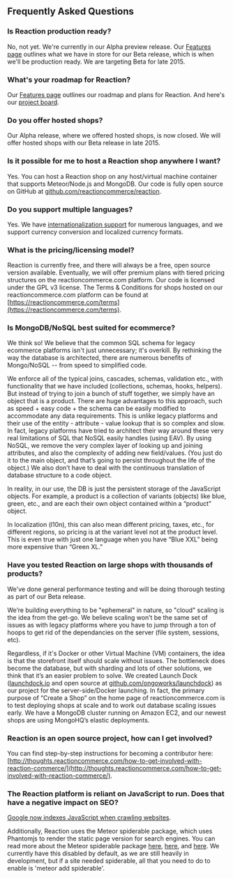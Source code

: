 ## Frequently Asked Questions

### Is Reaction production ready?

No, not yet. We're currently in our Alpha preview release. Our [Features page](https://reactioncommerce.com/features) outlines what we have in store for our Beta release, which is when we'll be production ready. We are targeting Beta for late 2015.

### What's your roadmap for Reaction?

Our [Features page](https://reactioncommerce.com/features) outlines our roadmap and plans for Reaction. And here's our [project board](https://waffle.io/reactioncommerce/reaction).

### Do you offer hosted shops?

Our Alpha release, where we offered hosted shops, is now closed. We will offer hosted shops with our Beta release in late 2015. 

### Is it possible for me to host a Reaction shop anywhere I want?

Yes. You can host a Reaction shop on any host/virtual machine container that supports Meteor/Node.js and MongoDB. Our code is fully open source on GitHub at [github.com/reactioncommerce/reaction](https://github.com/reactioncommerce/reaction).

### Do you support multiple languages?

Yes. We have [internationalization support](https://github.com/reactioncommerce/reaction-core/blob/master/docs/i18n.md) for numerous languages, and we support currency conversion and localized currency formats.

### What is the pricing/licensing model?

Reaction is currently free, and there will always be a free, open source version available. Eventually, we will offer premium plans with tiered pricing structures on the reactioncommerce.com platform. Our code is licensed under the GPL v3 license. The Terms & Conditions for shops hosted on our reactioncommerce.com platform can be found at [https://reactioncommerce.com/terms](https://reactioncommerce.com/terms).

### Is MongoDB/NoSQL best suited for ecommerce?

We think so! We believe that the common SQL schema for legacy ecommerce platforms isn't just unnecessary; it's overkill. By rethinking the way the database is architected, there are numerous benefits of Mongo/NoSQL -- from speed to simplified code.

We enforce all of the typical joins, cascades, schemas, validation etc., with functionality that we have included (collections, schemas, hooks, helpers). But instead of trying to join a bunch of stuff together, we simply have an object that is a product. There are huge advantages to this approach, such as speed + easy code + the schema can be easily modified to accommodate any data requirements. This is unlike legacy platforms and their use of the entity - attribute - value lookup that is so complex and slow. In fact, legacy platforms have tried to architect their way around these very real limitations of SQL that NoSQL easily handles (using EAV). By using NoSQL, we remove the very complex layer of looking up and joining attributes, and also the complexity of adding new field/values. (You just do it to the main object, and that’s going to persist throughout the life of the object.)  We also don’t have to deal with the continuous translation of database structure to a code object.

In reality, in our use, the DB is just the persistent storage of the JavaScript objects. For example, a product is a collection of variants (objects) like blue, green, etc., and are each their own object contained within a “product” object.

In localization (l10n), this can also mean different pricing, taxes, etc., for different regions, so pricing is at the variant level not at the product level.  This is even true with just one language when you have “Blue XXL” being more expensive than “Green XL."

### Have you tested Reaction on large shops with thousands of products?

We've done general performance testing and will be doing thorough testing as part of our Beta release.

We’re building everything to be "ephemeral" in nature, so "cloud" scaling is the idea from the get-go. We believe scaling won’t be the same set of issues as with legacy platforms where you have to jump through a ton of hoops to get rid of the dependancies on the server (file system, sessions, etc).

Regardless, if it's Docker or other Virtual Machine (VM) containers, the idea is that the storefront itself should scale without issues. The bottleneck does become the database, but with sharding and lots of other solutions, we think that it’s an easier problem to solve. We created Launch Dock ([launchdock.io](http://launchdock.io) and open source at [github.com/ongoworks/launchdock](https://github.com/ongoworks/launchdock)) as our project for the server-side/Docker launching. In fact, the primary purpose of “Create a Shop” on the home page of reactioncommerce.com is to test deploying shops at scale and to work out database scaling issues early. We have a MongoDB cluster running on Amazon EC2, and our newest shops are using MongoHQ’s elastic deployments.

### Reaction is an open source project, how can I get involved?

You can find step-by-step instructions for becoming a contributor here: [http://thoughts.reactioncommerce.com/how-to-get-involved-with-reaction-commerce/](http://thoughts.reactioncommerce.com/how-to-get-involved-with-reaction-commerce/).

### The Reaction platform is reliant on JavaScript to run. Does that have a negative impact on SEO?

[Google now indexes JavaScript when crawling websites](http://googlewebmastercentral.blogspot.com.es/2014/05/understanding-web-pages-better.html).

Additionally, Reaction uses the Meteor spiderable package, which uses Phantomjs to render the static page version for search engines. You can read more about the Meteor spiderable package [here](http://docs.meteor.com/#spiderable), [here](http://www.meteorpedia.com/read/spiderable/), and [here](https://www.eventedmind.com/feed/meteor-the-spiderable-package). We currently have this disabled by default, as we are still heavily in development, but if a site needed spiderable, all that you need to do to enable is 'meteor add spiderable'.
